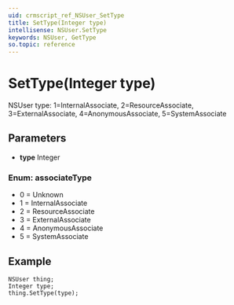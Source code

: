 ```yaml
---
uid: crmscript_ref_NSUser_SetType
title: SetType(Integer type)
intellisense: NSUser.SetType
keywords: NSUser, GetType
so.topic: reference
---
```


# SetType(Integer type)

NSUser type: 1=InternalAssociate, 2=ResourceAssociate, 3=ExternalAssociate, 4=AnonymousAssociate, 5=SystemAssociate

## Parameters

* **type** Integer

### Enum: associateType

* 0 = Unknown
* 1 = InternalAssociate
* 2 = ResourceAssociate
* 3 = ExternalAssociate
* 4 = AnonymousAssociate
* 5 = SystemAssociate

## Example

```crmscript
NSUser thing;
Integer type;
thing.SetType(type);
```
